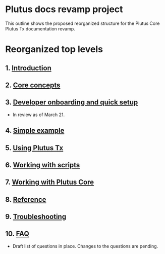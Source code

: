 # Plutus docs revamp project

This outline shows the proposed reorganized structure for the Plutus Core Plutus Tx documentation revamp. 

# Reorganized top levels

## 1. [Introduction](introduction.md)
## 2. [Core concepts](core-concepts.md)
## 3. [Developer onboarding and quick setup](dev-onboarding-quick-setup.md)
   - In review as of March 21. 
## 4. [Simple example](simple-example.md)
## 5. [Using Plutus Tx](using-plutus-tx.md)
## 6. [Working with scripts](working-with-scripts.md)
## 7. [Working with Plutus Core](working-with-plutus-core.md)
## 8. [Reference](reference.md)
## 9. [Troubleshooting](troubleshooting.md)
## 10. [FAQ](faq.md)
   - Draft list of questions in place. Changes to the questions are pending. 

